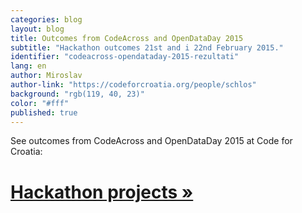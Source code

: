 ```yaml
---
categories: blog
layout: blog
title: Outcomes from CodeAcross and OpenDataDay 2015
subtitle: "Hackathon outcomes 21st and i 22nd February 2015."
identifier: "codeacross-opendataday-2015-rezultati"
lang: en
author: Miroslav
author-link: "https://codeforcroatia.org/people/schlos"
background: "rgb(119, 40, 23)"
color: "#fff"
published: true
---
```


See outcomes from CodeAcross and OpenDataDay 2015 at Code for Croatia:

# [Hackathon projects »](http://codeforcroatia.org/projects?tag=event.code_across_2015)
